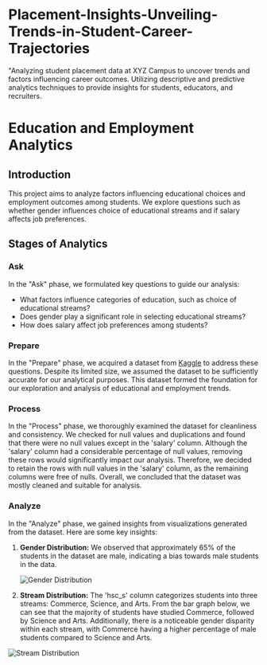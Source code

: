 # Placement-Insights-Unveiling-Trends-in-Student-Career-Trajectories
"Analyzing student placement data at XYZ Campus to uncover trends and factors influencing career outcomes. Utilizing descriptive and predictive analytics techniques to provide insights for students, educators, and recruiters.


# Education and Employment Analytics

## Introduction
This project aims to analyze factors influencing educational choices and employment outcomes among students. We explore questions such as whether gender influences choice of educational streams and if salary affects job preferences.

## Stages of Analytics

### Ask
In the "Ask" phase, we formulated key questions to guide our analysis:
- What factors influence categories of education, such as choice of educational streams?
- Does gender play a significant role in selecting educational streams?
- How does salary affect job preferences among students?

### Prepare
In the "Prepare" phase, we acquired a dataset from [Kaggle](https://www.kaggle.com/datasets/benroshan/factors-affecting-campus-placement) to address these questions. Despite its limited size, we assumed the dataset to be sufficiently accurate for our analytical purposes. This dataset formed the foundation for our exploration and analysis of educational and employment trends.


### Process
In the "Process" phase, we thoroughly examined the dataset for cleanliness and consistency. We checked for null values and duplications and found that there were no null values except in the 'salary' column. Although the 'salary' column had a considerable percentage of null values, removing these rows would significantly impact our analysis. Therefore, we decided to retain the rows with null values in the 'salary' column, as the remaining columns were free of nulls. Overall, we concluded that the dataset was mostly cleaned and suitable for analysis.

### Analyze
In the "Analyze" phase, we gained insights from visualizations generated from the dataset. Here are some key insights:

1. **Gender Distribution:** We observed that approximately 65% of the students in the dataset are male, indicating a bias towards male students in the data.

   ![Gender Distribution](../Scs/gender_distribution.png)

2. **Stream Distribution:** The 'hsc_s' column categorizes students into three streams: Commerce, Science, and Arts. From the bar graph below, we can see that the majority of students have studied Commerce, followed by Science and Arts. Additionally, there is a noticeable gender disparity within each stream, with Commerce having a higher percentage of male students compared to Science and Arts.

![Stream Distribution](../Scs/stream_distribution.png)